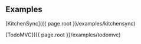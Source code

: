 ## Examples

[KitchenSync]({{ page.root }}/examples/kitchensync)

[TodoMVC]({{ page.root }}/examples/todomvc)

